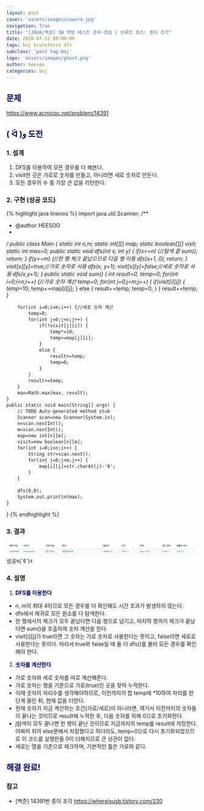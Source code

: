 ```yaml
---
layout: post
cover: 'assets/images/cover4.jpg'
navigation: True
title: "[JAVA/백준] SW 역량 테스트 준비-연습 | 브루트 포스: 종이 조각"
date: 2020-07-12 00:00:00
tags: boj bruteforce dfs
subclass: 'post tag-boj'
logo: 'assets/images/ghost.png'
author: heesoo
categories: boj
---
```

## <span style="color:navy">문제</span>
<https://www.acmicpc.net/problem/14391>

## <span style="color:navy">( ᐛ )و 도전</span>

### 1. 설계
1. DFS를 이용하여 모든 경우를 다 해본다.
2. visit한 곳은 가로로 숫자를 만들고, 아니라면 세로 숫자로 만든다.
3. 모든 경우의 수 중 가장 큰 값을 리턴한다.

### 2. 구현 (성공 코드)
{% highlight java linenos %}
import java.util.Scanner;
/**
 * @author HEESOO
 *
 */
public class Main {
	static int n,m;
	static int[][] map;
	static boolean[][] visit;
	static int max=0;
	public static void dfs(int x, int y) {
		if(x>=n) {//탐색 끝
			sum();
			return;
		}
		if(y>=m) {//한 행 체크 끝났으므로 다음 행 이동
			dfs(x+1, 0);
			return;
		}
		visit[x][y]=true;//가로 숫자로 사용
		dfs(x, y+1);
		visit[x][y]=false;//세로 숫자로 사용
		dfs(x,y+1);
	}
	public static void sum() {
		int result=0, temp=0;
		for(int i=0;i<n;i++) {//가로 숫자 계산
			temp=0;
			for(int j=0;j<m;j++) {
				if(visit[i][j]) {
					temp*=10;
					temp+=map[i][j];
				}
				else {
					result+=temp;
					temp=0;
				}
			}
			result+=temp;
		}
		
		for(int i=0;i<m;i++) {//세로 숫자 계산
			temp=0;
			for(int j=0;j<n;j++) {
				if(!visit[j][i]) {
					temp*=10;
					temp+=map[j][i];
				}
				else {
					result+=temp;
					temp=0;
				}
			}
			result+=temp;
		}
		max=Math.max(max, result);
	}
	public static void main(String[] args) {
		// TODO Auto-generated method stub
		Scanner scan=new Scanner(System.in);
		n=scan.nextInt();
		m=scan.nextInt();
		map=new int[n][m];
		visit=new boolean[n][m];
		for(int i=0;i<n;i++) {
			String str=scan.next();
			for(int j=0;j<m;j++) {
				map[i][j]=str.charAt(j)-'0';
			}
		}
		
		dfs(0,0);
		System.out.println(max);
	}
}
{% endhighlight %}

### 3. 결과
![실행결과](./assets/images/200712_1.PNG)
성공٩(˘◊˘)۶  

### 4. 설명
1. **<span style="color:navy">DFS를 이용한다</span>**  
- n, m이 최대 4이므로 모든 경우를 다 확인해도 시간 초과가 발생하지 않는다.
- dfs에서 재귀로 모든 원소를 다 탐색한다.
- 한 행에서의 체크가 모두 끝났다면 다음 행으로 넘기고, 마지막 행까지 체크가 끝났다면 sum()을 호출하여 숫자 계산을 한다.
- visit[i][j]가 true라면 그 숫자는 가로 숫자로 사용한다는 뜻이고, false라면 세로로 사용한다는 뜻이다. 따라서 true와 false일 때 둘 다 dfs()를 불러 모든 경우를 확인해야 한다.

2. **<span style="color:navy">숫자를 계산한다</span>**
- 가로 숫자와 세로 숫자를 따로 계산해준다.
- 가로 숫자는 행을 기준으로 가로(true)인 곳을 찾아 누적한다.
- 이때 숫자의 자리수를 생각해야하므로, 이전까지의 합 temp에 *10하여 자리를 한 단계 올린 뒤, 현재 값을 더한다.
- 현재 숫자가 지금 계산하는 조건(가로/세로)이 아니라면, 여기서 이전까지의 숫자들이 끝나는 것이므로 result에 누적한 후, 다음 숫자를 위해 0으로 초기화한다.
- j탐색이 모두 끝나면 한 행이 끝난 것이므로 지금까지의 temp를 result에 저장한다. 어짜피 위의 else문에서 저장했다고 하더라도, temp=0으로 다시 초기화되었으므로 이 코드를 실행한들 0이 더해지므로 큰 상관이 없다.
- 세로는 열을 기준으로 체크하며, 기본적인 틀은 가로와 같다.

## <span style="color:navy">해결 완료!</span>

### 참고
- [백준] 14391번 종이 조각 <https://whereisusb.tistory.com/230>
